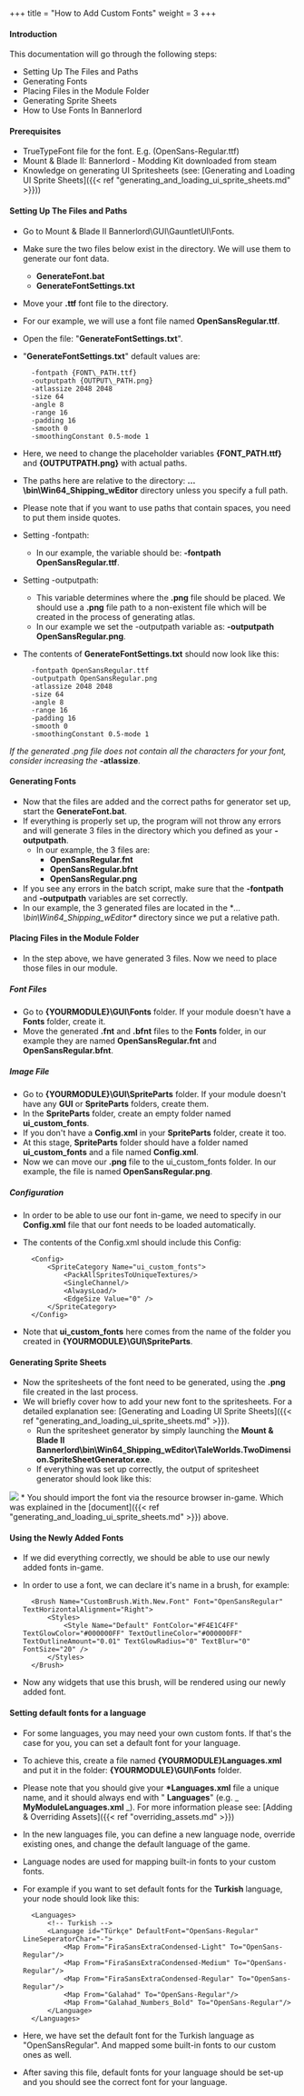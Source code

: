 +++
title = "How to Add Custom Fonts"
weight = 3
+++


#### Introduction

This documentation will go through the following steps:

* Setting Up The Files and Paths
* Generating Fonts
* Placing Files in the Module Folder
* Generating Sprite Sheets
* How to Use Fonts In Bannerlord

#### Prerequisites

* TrueTypeFont file for the font. E.g. (OpenSans-Regular.ttf)
* Mount &amp; Blade II: Bannerlord - Modding Kit downloaded from steam
* Knowledge on generating UI Spritesheets (see: [Generating and Loading UI Sprite Sheets]({{< ref "generating_and_loading_ui_sprite_sheets.md" >}}))

#### Setting Up The Files and Paths

* Go to Mount &amp; Blade II Bannerlord\GUI\GauntletUI\Fonts\.
* Make sure the two files below exist in the directory. We will use them to generate our font data.
	* **GenerateFont.bat**
	* **GenerateFontSettings.txt**
* Move your **.ttf** font file to the directory.
* For our example, we will use a font file named **OpenSansRegular.ttf**.
* Open the file: &quot;**GenerateFontSettings.txt**&quot;.
* &quot;**GenerateFontSettings.txt**&quot; default values are:

		-fontpath {FONT\_PATH.ttf}
		-outputpath {OUTPUT\_PATH.png}
		-atlassize 2048 2048
		-size 64
		-angle 8
		-range 16
		-padding 16
		-smooth 0
		-smoothingConstant 0.5-mode 1

* Here, we need to change the placeholder variables **{FONT\_PATH.ttf}** and **{OUTPUTPATH.png}** with actual paths.
* The paths here are relative to the directory: **…\bin\Win64_Shipping_wEditor** directory unless you specify a full path.
* Please note that if you want to use paths that contain spaces, you need to put them inside quotes.
* Setting -fontpath:
	* In our example, the variable should be: **-fontpath OpenSansRegular.ttf**.
* Setting -outputpath:
	* This variable determines where the **.png** file should be placed. We should use a **.png** file path to a non-existent file which will be created in the process of generating atlas.
	* In our example we set the -outputpath variable as: **-outputpath OpenSansRegular.png**.
* The contents of **GenerateFontSettings.txt** should now look like this:

		-fontpath OpenSansRegular.ttf
		-outputpath OpenSansRegular.png
		-atlassize 2048 2048
		-size 64
		-angle 8
		-range 16
		-padding 16
		-smooth 0
		-smoothingConstant 0.5-mode 1

_If the generated .png file does not contain all the characters for your font, consider increasing the_ **-atlassize**.

#### Generating Fonts

* Now that the files are added and the correct paths for generator set up, start the **GenerateFont.bat**.
* If everything is properly set up, the program will not throw any errors and will generate 3 files in the directory which you defined as your **-outputpath**.
	* In our example, the 3 files are:
		* **OpenSansRegular.fnt**
		* **OpenSansRegular.bfnt**
		* **OpenSansRegular.png**
* If you see any errors in the batch script, make sure that the **-fontpath** and **-outputpath** variables are set correctly.
* In our example, the 3 generated files are located in the **…\bin\Win64_Shipping_wEditor\** directory since we put a relative path.

#### Placing Files in the Module Folder

* In the step above, we have generated 3 files. Now we need to place those files in our module.

##### Font Files

* Go to **{YOURMODULE}\GUI\Fonts** folder. If your module doesn&#39;t have a **Fonts** folder, create it.
* Move the generated **.fnt** and **.bfnt** files to the **Fonts** folder, in our example they are named **OpenSansRegular.fnt** and **OpenSansRegular.bfnt**.

##### Image File

* Go to **{YOURMODULE}\GUI\SpriteParts** folder. If your module doesn&#39;t have any **GUI** or **SpriteParts** folders, create them.
* In the **SpriteParts** folder, create an empty folder named **ui\_custom\_fonts**.
* If you don&#39;t have a **Config.xml** in your **SpriteParts** folder, create it too.
* At this stage, **SpriteParts** folder should have a folder named **ui\_custom\_fonts** and a file named **Config.xml**.
* Now we can move our **.png** file to the ui\_custom\_fonts folder. In our example, the file is named **OpenSansRegular.png**.

##### Configuration

* In order to be able to use our font in-game, we need to specify in our **Config.xml** file that our font needs to be loaded automatically.
* The contents of the Config.xml should include this Config:

		<Config>
			<SpriteCategory Name="ui_custom_fonts">
				<PackAllSpritesToUniqueTextures/>
				<SingleChannel/>
				<AlwaysLoad/>
				<EdgeSize Value="0" />
			</SpriteCategory>
		</Config>

* Note that **ui\_custom\_fonts** here comes from the name of the folder you created in **{YOURMODULE}\GUI\SpriteParts**.

#### Generating Sprite Sheets

* Now the spritesheets of the font need to be generated, using the **.png** file created in the last process.
* We will briefly cover how to add your new font to the spritesheets. For a detailed explanation see: [Generating and Loading UI Sprite Sheets]({{< ref "generating_and_loading_ui_sprite_sheets.md" >}}).
	* Run the spritesheet generator by simply launching the **Mount &amp; Blade II Bannerlord\bin\Win64\_Shipping\_wEditor\TaleWorlds.TwoDimension.SpriteSheetGenerator.exe**.
	* If everything was set up correctly, the output of spritesheet generator should look like this:
<img src="/img/how_to_add_custom_fonts/spritesheet_generator.png"/>
	* You should import the font via the resource browser in-game. Which was explained in the [document]({{< ref "generating_and_loading_ui_sprite_sheets.md" >}}) above.

#### Using the Newly Added Fonts

* If we did everything correctly, we should be able to use our newly added fonts in-game.
* In order to use a font, we can declare it&#39;s name in a brush, for example:

		<Brush Name="CustomBrush.With.New.Font" Font="OpenSansRegular" TextHorizontalAlignment="Right">
			<Styles>
				<Style Name="Default" FontColor="#F4E1C4FF" TextGlowColor="#000000FF" TextOutlineColor="#000000FF" TextOutlineAmount="0.01" TextGlowRadius="0" TextBlur="0" FontSize="20" />
			</Styles>
		</Brush>

* Now any widgets that use this brush, will be rendered using our newly added font.

#### Setting default fonts for a language

* For some languages, you may need your own custom fonts. If that&#39;s the case for you, you can set a default font for your language.
* To achieve this, create a file named **{YOURMODULE}Languages.xml** and put it in the folder: **{YOURMODULE}\GUI\Fonts** folder.
* Please note that you should give your **\*Languages.xml** file a unique name, and it should always end with &quot; **Languages**&quot; (e.g. _ **MyModuleLanguages.xml** _). For more information please see: [Adding &amp; Overriding Assets]({{< ref "overriding_assets.md" >}})
* In the new languages file, you can define a new language node, override existing ones, and change the default language of the game.
* Language nodes are used for mapping built-in fonts to your custom fonts.
* For example if you want to set default fonts for the **Turkish** language, your node should look like this:

		<Languages>
			<!-- Turkish -->
			<Language id="Türkçe" DefaultFont="OpenSans-Regular" LineSeperatorChar="-">
				<Map From="FiraSansExtraCondensed-Light" To="OpenSans-Regular"/>
				<Map From="FiraSansExtraCondensed-Medium" To="OpenSans-Regular"/>
				<Map From="FiraSansExtraCondensed-Regular" To="OpenSans-Regular"/>
				<Map From="Galahad" To="OpenSans-Regular"/>
				<Map From="Galahad_Numbers_Bold" To="OpenSans-Regular"/>
			</Language>
		</Languages>

* Here, we have set the default font for the Turkish language as &quot;OpenSansRegular&quot;. And mapped some built-in fonts to our custom ones as well.
* After saving this file, default fonts for your language should be set-up and you should see the correct font for your language.
